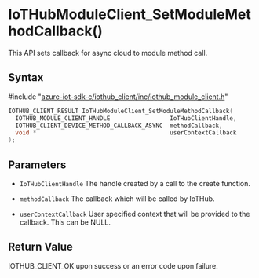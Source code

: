 # IoTHubModuleClient_SetModuleMethodCallback()

This API sets callback for async cloud to module method call.

## Syntax

\#include "[azure-iot-sdk-c/iothub_client/inc/iothub_module_client.h](../iothub-module-client-h.md)"  
```C
IOTHUB_CLIENT_RESULT IoTHubModuleClient_SetModuleMethodCallback(
  IOTHUB_MODULE_CLIENT_HANDLE                 IoTHubClientHandle,
  IOTHUB_CLIENT_DEVICE_METHOD_CALLBACK_ASYNC  methodCallback,
  void *                                      userContextCallback
);
```

## Parameters
* `IoTHubClientHandle` The handle created by a call to the create function. 

* `methodCallback` The callback which will be called by IoTHub. 

* `userContextCallback` User specified context that will be provided to the callback. This can be NULL.

## Return Value
IOTHUB_CLIENT_OK upon success or an error code upon failure.

